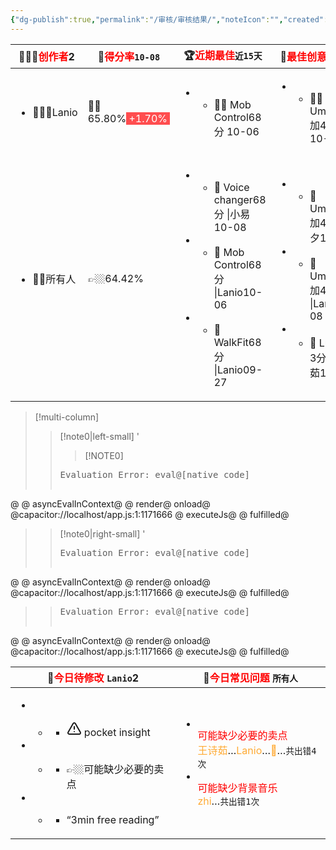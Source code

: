 ```yaml
---
{"dg-publish":true,"permalink":"/审核/审核结果/","noteIcon":"","created":"2024-08-22T16:25:02.891+08:00","updated":"2024-10-08T20:29:27.595+08:00"}
---
```



<div><table class="dataview table-view-table"><thead class="table-view-thead"><tr class="table-view-tr-header"><th class="table-view-th"><span>👩🏼‍💻<font color="#ff0000">创作者</font></span><span class="dataview small-text">2</span></th><th class="table-view-th"><span>💯<font color="#ff0000">得分率</font><span class="dataview inline-field"><span class="dataview inline-field-key" data-dv-key="" data-dv-norm-key=""></span><span class="dataview inline-field-value" id="dataview-inline-field-0"><span><code>10-08</code></span></span></span></span></th><th class="table-view-th"><span>🏆<font color="#ff0000">近期最佳</font><span class="dataview inline-field"><span class="dataview inline-field-key" data-dv-key="" data-dv-norm-key=""></span><span class="dataview inline-field-value" id="dataview-inline-field-0"><span><code>近15天</code></span></span></span></span></th><th class="table-view-th"><span>🎃<font color="#ff0000">最佳创意</font><span class="dataview inline-field"><span class="dataview inline-field-key" data-dv-key="" data-dv-norm-key=""></span><span class="dataview inline-field-value" id="dataview-inline-field-0"><span><code>近15天</code></span></span></span></span></th></tr></thead><tbody class="table-view-tbody"><tr><td><ul class="dataview dataview-ul dataview-result-list-ul"><li class="dataview-result-list-li"><span>🧘🏼‍♀️Lanio</span></li></ul></td><td><span>👍🏼65.80%<span class="dataview inline-field"><span class="dataview inline-field-key" data-dv-key="" data-dv-norm-key=""></span><span class="dataview inline-field-value" id="dataview-inline-field-0"><span><span style="background:#ff4d4f"><font color="#ffffff"><font color="#ff4d4f">.</font>+1.70%<font color="#ff4d4f">.</font></font></span></span></span></span></span></td><td><ul class="dataview dataview-ul dataview-result-list-ul"><li class="dataview-result-list-li"><ul class="dataview dataview-ul dataview-result-list-ul"><li class="dataview-result-list-li"><span>👍🏼 Mob Control<span class="dataview inline-field"><span class="dataview inline-field-key" data-dv-key="" data-dv-norm-key=""></span><span class="dataview inline-field-value" id="dataview-inline-field-0"><span>68分</span></span></span>  <span class="dataview inline-field"><span class="dataview inline-field-key" data-dv-key="" data-dv-norm-key=""></span><span class="dataview inline-field-value" id="dataview-inline-field-1"><span>10-06</span></span></span></span></li></ul></li></ul></td><td><ul class="dataview dataview-ul dataview-result-list-ul"><li class="dataview-result-list-li"><ul class="dataview dataview-ul dataview-result-list-ul"><li class="dataview-result-list-li"><span>👍🏼 UmeChat<span class="dataview inline-field"><span class="dataview inline-field-key" data-dv-key="" data-dv-norm-key=""></span><span class="dataview inline-field-value" id="dataview-inline-field-0"><span>加4分</span></span></span> <span class="dataview inline-field"><span class="dataview inline-field-key" data-dv-key="" data-dv-norm-key=""></span><span class="dataview inline-field-value" id="dataview-inline-field-1"><span>10-08</span></span></span></span></li></ul></li></ul></td></tr><tr><td><ul class="dataview dataview-ul dataview-result-list-ul"><li class="dataview-result-list-li"><span>👫🏼所有人</span></li></ul></td><td><span>👉🏼64.42%</span></td><td><ul class="dataview dataview-ul dataview-result-list-ul"><li class="dataview-result-list-li"><ul class="dataview dataview-ul dataview-result-list-ul"><li class="dataview-result-list-li"><span>🥇 Voice changer<span class="dataview inline-field"><span class="dataview inline-field-key" data-dv-key="" data-dv-norm-key=""></span><span class="dataview inline-field-value" id="dataview-inline-field-0"><span>68分</span></span></span>  <span class="dataview inline-field"><span class="dataview inline-field-key" data-dv-key="|小易" data-dv-norm-key="小易">|小易</span><span class="dataview inline-field-value" id="dataview-inline-field-1"><span>10-08</span></span></span></span></li></ul></li><li class="dataview-result-list-li"><ul class="dataview dataview-ul dataview-result-list-ul"><li class="dataview-result-list-li"><span>🥈 Mob Control<span class="dataview inline-field"><span class="dataview inline-field-key" data-dv-key="" data-dv-norm-key=""></span><span class="dataview inline-field-value" id="dataview-inline-field-0"><span>68分</span></span></span>  <span class="dataview inline-field"><span class="dataview inline-field-key" data-dv-key="|Lanio" data-dv-norm-key="lanio">|Lanio</span><span class="dataview inline-field-value" id="dataview-inline-field-1"><span>10-06</span></span></span></span></li></ul></li><li class="dataview-result-list-li"><ul class="dataview dataview-ul dataview-result-list-ul"><li class="dataview-result-list-li"><span>🥉 WalkFit<span class="dataview inline-field"><span class="dataview inline-field-key" data-dv-key="" data-dv-norm-key=""></span><span class="dataview inline-field-value" id="dataview-inline-field-0"><span>68分</span></span></span>  <span class="dataview inline-field"><span class="dataview inline-field-key" data-dv-key="|Lanio" data-dv-norm-key="lanio">|Lanio</span><span class="dataview inline-field-value" id="dataview-inline-field-1"><span>09-27</span></span></span></span></li></ul></li></ul></td><td><ul class="dataview dataview-ul dataview-result-list-ul"><li class="dataview-result-list-li"><ul class="dataview dataview-ul dataview-result-list-ul"><li class="dataview-result-list-li"><span>🥇 UmeChat<span class="dataview inline-field"><span class="dataview inline-field-key" data-dv-key="" data-dv-norm-key=""></span><span class="dataview inline-field-value" id="dataview-inline-field-0"><span>加4分</span></span></span> <span class="dataview inline-field"><span class="dataview inline-field-key" data-dv-key="|惜夕" data-dv-norm-key="惜夕">|惜夕</span><span class="dataview inline-field-value" id="dataview-inline-field-1"><span>10-08</span></span></span></span></li></ul></li><li class="dataview-result-list-li"><ul class="dataview dataview-ul dataview-result-list-ul"><li class="dataview-result-list-li"><span>🥈 UmeChat<span class="dataview inline-field"><span class="dataview inline-field-key" data-dv-key="" data-dv-norm-key=""></span><span class="dataview inline-field-value" id="dataview-inline-field-0"><span>加4分</span></span></span> <span class="dataview inline-field"><span class="dataview inline-field-key" data-dv-key="|Lanio" data-dv-norm-key="lanio">|Lanio</span><span class="dataview inline-field-value" id="dataview-inline-field-1"><span>10-08</span></span></span></span></li></ul></li><li class="dataview-result-list-li"><ul class="dataview dataview-ul dataview-result-list-ul"><li class="dataview-result-list-li"><span>🥉 Luvly<span class="dataview inline-field"><span class="dataview inline-field-key" data-dv-key="" data-dv-norm-key=""></span><span class="dataview inline-field-value" id="dataview-inline-field-0"><span>加3分</span></span></span> <span class="dataview inline-field"><span class="dataview inline-field-key" data-dv-key="|王诗茹" data-dv-norm-key="王诗茹">|王诗茹</span><span class="dataview inline-field-value" id="dataview-inline-field-1"><span>10-08</span></span></span></span></li></ul></li></ul></td></tr></tbody></table></div>

 > [!multi-column] 
> 
>> [!note0|left-small] '
>>> [!NOTE0]
>> <pre class="dataview dataview-error">Evaluation Error: eval@[native code]
@
@
asyncEvalInContext@
@
render@
onload@
@capacitor://localhost/app.js:1:1171666
@
executeJs@
@
fulfilled@</pre>
>
>> [!note0|right-small] '
>> <pre class="dataview dataview-error">Evaluation Error: eval@[native code]
@
@
asyncEvalInContext@
@
render@
onload@
@capacitor://localhost/app.js:1:1171666
@
executeJs@
@
fulfilled@</pre>
>> <pre class="dataview dataview-error">Evaluation Error: eval@[native code]
@
@
asyncEvalInContext@
@
render@
onload@
@capacitor://localhost/app.js:1:1171666
@
executeJs@
@
fulfilled@</pre>

<div><table class="dataview table-view-table"><thead class="table-view-thead"><tr class="table-view-tr-header"><th class="table-view-th"><span>🧯<font color="#ff0000">今日待修改</font> <code>Lanio</code></span><span class="dataview small-text">2</span></th><th class="table-view-th"><span>🐣<font color="#ff0000">今日常见问题</font> <code>所有人</code></span></th></tr></thead><tbody class="table-view-tbody"><tr></tr><tr><td><ul class="dataview dataview-ul dataview-result-list-ul"><li class="dataview-result-list-li"><ul class="dataview dataview-ul dataview-result-list-ul"><li class="dataview-result-list-li"><span><ul>
<li dir="auto" class="lc-list-callout" data-callout="@" style="--lc-callout-color: 255, 23, 68;"><span class="lc-li-wrapper"><span class="lc-list-marker"><svg xmlns="http://www.w3.org/2000/svg" width="24" height="24" viewBox="0 0 24 24" fill="none" stroke="currentColor" stroke-width="2" stroke-linecap="round" stroke-linejoin="round" class="svg-icon lucide-alert-triangle"><path d="m21.73 18-8-14a2 2 0 0 0-3.48 0l-8 14A2 2 0 0 0 4 21h16a2 2 0 0 0 1.73-3Z"></path><path d="M12 9v4"></path><path d="M12 17h.01"></path></svg></span>  pocket insight</span></li>
</ul></span></li></ul></li><li class="dataview-result-list-li"><ul class="dataview dataview-ul dataview-result-list-ul"><li class="dataview-result-list-li"><span><ul>
<li dir="auto">👉🏼可能缺少必要的卖点</li>
</ul></span></li></ul></li><li class="dataview-result-list-li"><ul class="dataview dataview-ul dataview-result-list-ul"><li class="dataview-result-list-li"><span><ul>
<li dir="auto">“3min free reading”</li>
</ul></span></li></ul></li></ul></td><td><ul class="dataview dataview-ul dataview-result-list-ul"><li class="dataview-result-list-li"><span><div data-callout-metadata="" data-callout-fold="" data-callout="note123" class="callout node-insert-event"><div class="callout-title" dir="auto"><div class="callout-icon"><svg width="16" height="16"></svg></div><div class="callout-title-inner"><font color="#ff0000">可能缺少必要的卖点</font><br><span class="dataview inline-field"><span class="dataview inline-field-key" data-dv-key="<font color=&quot;#FFAB36&quot;>王诗茹</font>…<font color=&quot;#FFAB36&quot;>Lanio</font>…<font color=&quot;#FFAB36&quot;>🎈</font>…" data-dv-norm-key="font-colorffab36王诗茹fontfont-colorffab36laniofontfont-colorffab36🎈font"><font color="#FFAB36">王诗茹</font>…<font color="#FFAB36">Lanio</font>…<font color="#FFAB36">🎈</font>…</span><span class="dataview inline-field-value" id="dataview-inline-field-0"><span><code>共出错4次</code></span></span></span></div></div></div></span></li><li class="dataview-result-list-li"><span><div data-callout-metadata="" data-callout-fold="" data-callout="note123" class="callout node-insert-event"><div class="callout-title" dir="auto"><div class="callout-icon"><svg width="16" height="16"></svg></div><div class="callout-title-inner"><font color="#ff0000">可能缺少背景音乐</font><br><span class="dataview inline-field"><span class="dataview inline-field-key" data-dv-key="<font color=&quot;#FFAB36&quot;>zhi</font>…" data-dv-norm-key="font-colorffab36zhifont"><font color="#FFAB36">zhi</font>…</span><span class="dataview inline-field-value" id="dataview-inline-field-0"><span><code>共出错1次</code></span></span></span></div></div></div></span></li></ul></td></tr></tbody></table></div><canvas height="0" width="0" style="display: block; box-sizing: border-box; height: 0px; width: 0px;"></canvas>